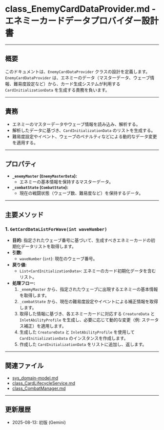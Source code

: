 # class_EnemyCardDataProvider.md - エネミーカードデータプロバイダー設計書

---

## 概要

このドキュメントは、`EnemyCardDataProvider` クラスの設計を定義します。
`EnemyCardDataProvider` は、エネミーのデータ（マスターデータ、ウェーブ情報、難易度設定など）から、カード生成システムが利用する `CardInitializationData` を生成する責務を負います。

---

## 責務

-   エネミーのマスターデータやウェーブ情報を読み込み、解析する。
-   解析したデータに基づき、`CardInitializationData` のリストを生成する。
-   難易度設定やイベント、ウェーブのペナルティなどによる動的なデータ変更を適用する。

---

## プロパティ

-   **`_enemyMaster` (`EnemyMasterData`):**
    -   エネミーの基本情報を保持するマスターデータ。
-   **`_combatState` (`CombatState`):**
    -   現在の戦闘状態（ウェーブ数、難易度など）を保持するデータ。

---

## 主要メソッド

### 1. `GetCardDataListForWave(int waveNumber)`

-   **目的:** 指定されたウェーブ番号に基づいて、生成すべきエネミーカードの初期化データリストを取得します。
-   **引数:**
    -   `waveNumber` (`int`): 現在のウェーブ番号。
-   **戻り値:**
    -   `List<CardInitializationData>`: エネミーのカード初期化データを含むリスト。
-   **処理フロー:**
    1.  `_enemyMaster` から、指定されたウェーブに出現するエネミーの基本情報を取得します。
    2.  `_combatState` から、現在の難易度設定やイベントによる補正情報を取得します。
    3.  取得した情報に基づき、各エネミーカードに対応する `CreatureData` と `InletAbilityProfile` を生成し、必要に応じて動的な変更（例: ステータス補正）を適用します。
    4.  生成した `CreatureData` と `InletAbilityProfile` を使用して `CardInitializationData` のインスタンスを作成します。
    5.  作成した `CardInitializationData` をリストに追加し、返します。

---

## 関連ファイル

- [sys_domain-model.md](../../sys/sys_domain-model.md)
- [class_CardLifecycleService.md](./class_CardLifecycleService.md)
- [class_CombatManager.md](./class_CombatManager.md)

---

## 更新履歴

- 2025-08-13: 初版 (Gemini)
